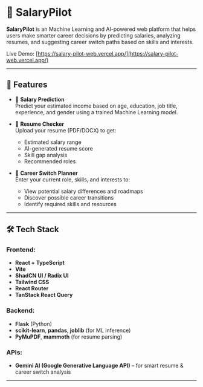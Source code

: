 # 💼 SalaryPilot

**SalaryPilot** is an Machine Learning and AI-powered web platform that helps users make smarter career decisions by predicting salaries, analyzing resumes, and suggesting career switch paths based on skills and interests.

Live Demo: [https://salary-pilot-web.vercel.app/](https://salary-pilot-web.vercel.app/)

---

## 🚀 Features

- 🧠 **Salary Prediction**  
  Predict your estimated income based on age, education, job title, experience, and gender using a trained Machine Learning model.

- 📄 **Resume Checker**  
  Upload your resume (PDF/DOCX) to get:
  - Estimated salary range
  - AI-generated resume score
  - Skill gap analysis
  - Recommended roles
  

- 🔁 **Career Switch Planner**  
  Enter your current role, skills, and interests to:
  - View potential salary differences and roadmaps
  - Discover possible career transitions
  - Identify required skills and resources
  

---

## 🛠️ Tech Stack

### Frontend:
- **React + TypeScript**
- **Vite**
- **ShadCN UI / Radix UI**
- **Tailwind CSS**
- **React Router**
- **TanStack React Query**

### Backend:
- **Flask** (Python)
- **scikit-learn**, **pandas**, **joblib** (for ML inference)
- **PyMuPDF**, **mammoth** (for resume parsing)

### APIs:
- **Gemini AI (Google Generative Language API)** – for smart resume & career switch analysis

---


